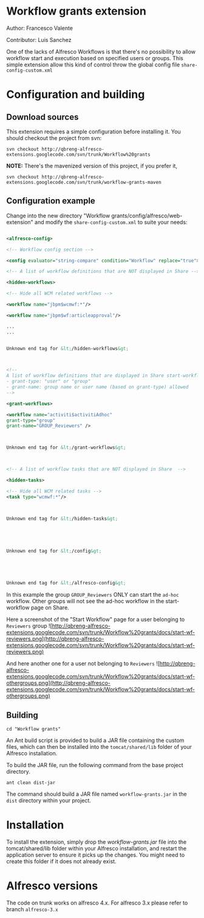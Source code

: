 # Workflow grants extension #

Author: Francesco Valente

Contributor: Luis Sanchez

One of the lacks of Alfresco Workflows is that there's no possibility to allow workflow start and execution based on specified users or groups.
This simple extension allow this kind of control throw the global config file `share-config-custom.xml`


# Configuration and building #

## Download sources ##
This extension requires a simple configuration before installing it. You should checkout the project from svn:

```
svn checkout http://qbreng-alfresco-extensions.googlecode.com/svn/trunk/Workflow%20grants
```

**NOTE:** There's the mavenized version of this project, if you prefer it,
```
svn checkout http://qbreng-alfresco-extensions.googlecode.com/svn/trunk/workflow-grants-maven
```

## Configuration example ##
Change into the new directory "Workflow grants/config/alfresco/web-extension" and modify the `share-config-custom.xml` to suite your needs:
```xml

<alfresco-config>

<!-- Workflow config section -->

<config evaluator="string-compare" condition="Workflow" replace="true">

<!-- A list of workflow definitions that are NOT displayed in Share -->

<hidden-workflows>

<!-- Hide all WCM related workflows -->

<workflow name="jbpm$wcmwf:*"/>

<workflow name="jbpm$wf:articleapproval"/>

...
...


Unknown end tag for &lt;/hidden-workflows&gt;



<!--
A list of workflow definitions that are displayed in Share start-workflow page based on grant options
- grant-type: "user" or "group"
- grant-name: group name or user name (based on grant-type) allowed
-->

<grant-workflows>

<workflow name="activiti$activitiAdhoc"
grant-type="group"
grant-name="GROUP_Reviewers" />



Unknown end tag for &lt;/grant-workflows&gt;



<!-- A list of workflow tasks that are NOT displayed in Share  -->

<hidden-tasks>

<!-- Hide all WCM related tasks -->
<task type="wcmwf:*"/>



Unknown end tag for &lt;/hidden-tasks&gt;





Unknown end tag for &lt;/config&gt;





Unknown end tag for &lt;/alfresco-config&gt;


```

In this example the group `GROUP_Reviewers` ONLY can start the `ad-hoc` workflow. Other groups will not see the ad-hoc workflow in the start-workflow page on Share.

Here a screenshot of the "Start Workflow" page for a user belonging to `Reviewers` group
![http://qbreng-alfresco-extensions.googlecode.com/svn/trunk/Workflow%20grants/docs/start-wf-reviewers.png](http://qbreng-alfresco-extensions.googlecode.com/svn/trunk/Workflow%20grants/docs/start-wf-reviewers.png)

And here another one for a user not belonging to `Reviewers`
![http://qbreng-alfresco-extensions.googlecode.com/svn/trunk/Workflow%20grants/docs/start-wf-othergroups.png](http://qbreng-alfresco-extensions.googlecode.com/svn/trunk/Workflow%20grants/docs/start-wf-othergroups.png)

## Building ##
```
cd "Workflow grants"
```

An Ant build script is provided to build a JAR file containing the custom files, which can then be installed into the `tomcat/shared/lib` folder of your Alfresco installation.

To build the JAR file, run the following command from the base project directory.

```
ant clean dist-jar
```

The command should build a JAR file named `workflow-grants.jar` in the `dist` directory within your project.


# Installation #

To install the extension, simply drop the _workflow-grants.jar_ file into the tomcat/shared/lib folder within your Alfresco installation, and restart the application server to ensure it picks up the changes. You might need to create this folder if it does not already exist.

# Alfresco versions #

The code on trunk works on alfresco 4.x. For alfresco 3.x please refer to branch `alfresco-3.x`